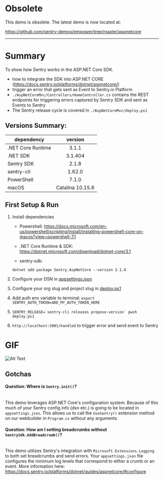 # Obsolete

This demo is obsolete. 
The latest demo is now located at:

https://github.com/sentry-demos/empower/tree/master/aspnetcore

--------

# Summary
To show how Sentry works in the ASP.NET Core SDK.
- how to integrate the SDK into ASP.NET CORE (https://docs.sentry.io/platforms/dotnet/aspnetcore/)
- trigger an error that gets sent as Event to Sentry.io Platform
- `./AspNetCoreMvc/Controllers/HomeController.cs` contains the REST endpoints for triggering errors captured by Sentry SDK and sent as Events to Sentry
- The Sentry release cycle is covered in `./AspNetCoreMvc/deploy.ps1`

## Versions Summary:

| dependency      | version           
| ------------- |:-------------:| 
| .NET Core Runtime      | 3.1.1  |
| .NET SDK  | 3.1.404   |
| Sentry SDK  | 2.1.8   |
| sentry-cli   | 1.62.0   |
| PowerShell  | 7.1.0   |
| macOS | Catalina 10.15.6|


## First Setup & Run
1. Install dependencies
   - Powershell: 
   https://docs.microsoft.com/en-us/powershell/scripting/install/installing-powershell-core-on-macos?view=powershell-7.1

   - .NET Core Runtime & SDK:
    https://dotnet.microsoft.com/download/dotnet-core/3.1

    - sentry-sdk:
    ```
    dotnet add package Sentry.AspNetCore --version 2.1.8
    ```

2. Configure your DSN in [appsettings.json](appsettings.json)

3. Configure your org slug and project slug in [deploy.ps1](deploy.ps1)

4. Add auth env variable to terminal: 
```export SENTRY_AUTH_TOKEN=ADD_MY_AUTH_TOKEN_HERE```

5. ```SENTRY_RELEASE=`sentry-cli releases propose-version` pwsh deploy.ps1```

6. `http://localhost:5001/handled` to trigger error and send event to Sentry

# GIF
![Alt Text](demo.gif)

## Gotchas 

#### Question: Where is ```Sentry.init()```?
\
This demo leverages ASP.NET Core's configuration system. Because of this much of your Sentry config info (dsn etc.) is going to be located in ```appsettings.json```. This allows us to call the ```UseSentry()``` extension method on our webbuilder in ```Program.cs``` without any arguments.

#### Question: How am I setting breadcrumbs without ```SentrySdk.AddBreadcrumb()```?
\
This demo utilizes Sentry's integration with ```Microsoft.Extensions.Logging``` to both set  breadcrumbs and send errors. Your ```appsettings.json``` file configures the minimum log levels that correspond to either a crumb or an event. More information here: https://docs.sentry.io/platforms/dotnet/guides/aspnetcore/#configure
